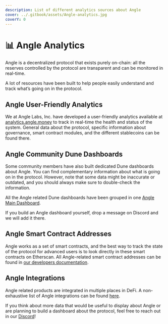 ```yaml
---
description: List of different analytics sources about Angle
cover: ../.gitbook/assets/Angle-analytics.jpg
coverY: 0
---
```


# 📊 Angle Analytics

Angle is a decentralized protocol that exists purely on-chain: all the reserves controlled by the protocol are transparent and can be monitored in real-time.

A lot of resources have been built to help people easily understand and track what’s going on in the protocol.

## Angle User-Friendly Analytics

We at Angle Labs, Inc. have developed a user-friendly analytics available at [analytics.angle.money](https://analytics.angle.money/) to track in real-time the health and status of the system. General data about the protocol, specific information about governance, smart contract modules, and the different stablecoins can be found there.

## Angle Community Dune Dashboards

Some community members have also built dedicated Dune dashboards about Angle. You can find complementary information about what is going on in the protocol. However, note that some data might be inaccurate or outdated, and you should always make sure to double-check the information.

All the Angle related Dune dashboards have been grouped in one [Angle Main Dashboard](https://dune.com/tuta/angle-master-dashboard).

If you build an Angle dashboard yourself, drop a message on Discord and we will add it there.

## Angle Smart Contract Addresses

Angle works as a set of smart contracts, and the best way to track the state of the protocol for advanced users is to look directly in these smart contracts on Etherscan. All Angle-related smart contract addresses can be found in [our developers documentation](https://developers.angle.money/overview/smart-contracts).

## Angle Integrations

Angle related products are integrated in multiple places in DeFi. A non-exhaustive list of Angle integrations can be found [here](../links.md).

If you think about more data that would be useful to display about Angle or are planning to build a dashboard about the protocol, feel free to reach out in our [Discord](https://discord.gg/bwHQTMsf)!
